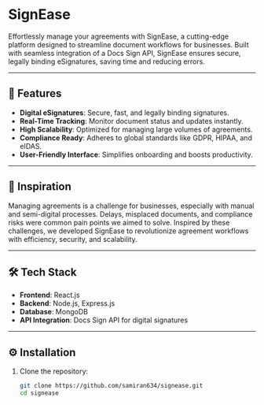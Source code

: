 # SignEase  

Effortlessly manage your agreements with SignEase, a cutting-edge platform designed to streamline document workflows for businesses. Built with seamless integration of a Docs Sign API, SignEase ensures secure, legally binding eSignatures, saving time and reducing errors.

---

## 🚀 Features  
- **Digital eSignatures**: Secure, fast, and legally binding signatures.  
- **Real-Time Tracking**: Monitor document status and updates instantly.  
- **High Scalability**: Optimized for managing large volumes of agreements.  
- **Compliance Ready**: Adheres to global standards like GDPR, HIPAA, and eIDAS.  
- **User-Friendly Interface**: Simplifies onboarding and boosts productivity.  

---

## 📖 Inspiration  
Managing agreements is a challenge for businesses, especially with manual and semi-digital processes. Delays, misplaced documents, and compliance risks were common pain points we aimed to solve. Inspired by these challenges, we developed SignEase to revolutionize agreement workflows with efficiency, security, and scalability.

---

## 🛠️ Tech Stack  
- **Frontend**: React.js  
- **Backend**: Node.js, Express.js  
- **Database**: MongoDB  
- **API Integration**: Docs Sign API for digital signatures  

---

## ⚙️ Installation  

1. Clone the repository:  
   ```bash
   git clone https://github.com/samiran634/signease.git
   cd signease
